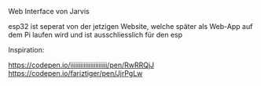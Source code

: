Web Interface von Jarvis

esp32 ist seperat von der jetzigen Website, welche später als Web-App auf dem Pi laufen wird und ist ausschliesslich für den esp


Inspiration: 

https://codepen.io/iiiiiiiiiiiiiiiiiiiiii/pen/RwRRQjJ
https://codepen.io/fariztiger/pen/JjrPgLw